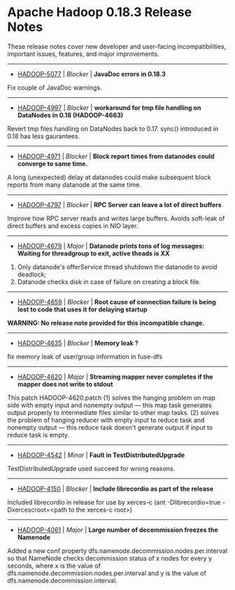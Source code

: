 
<!---
# Licensed to the Apache Software Foundation (ASF) under one
# or more contributor license agreements.  See the NOTICE file
# distributed with this work for additional information
# regarding copyright ownership.  The ASF licenses this file
# to you under the Apache License, Version 2.0 (the
# "License"); you may not use this file except in compliance
# with the License.  You may obtain a copy of the License at
#
#     http://www.apache.org/licenses/LICENSE-2.0
#
# Unless required by applicable law or agreed to in writing, software
# distributed under the License is distributed on an "AS IS" BASIS,
# WITHOUT WARRANTIES OR CONDITIONS OF ANY KIND, either express or implied.
# See the License for the specific language governing permissions and
# limitations under the License.
-->
# Apache Hadoop  0.18.3 Release Notes

These release notes cover new developer and user-facing incompatibilities, important issues, features, and major improvements.


---

* [HADOOP-5077](https://issues.apache.org/jira/browse/HADOOP-5077) | *Blocker* | **JavaDoc errors in 0.18.3**

Fix couple of JavaDoc warnings.


---

* [HADOOP-4997](https://issues.apache.org/jira/browse/HADOOP-4997) | *Blocker* | **workaround for tmp file handling on DataNodes in 0.18 (HADOOP-4663)**

Revert tmp files handling on DataNodes back to 0.17. sync() introduced in 0.18 has less gaurantees.


---

* [HADOOP-4971](https://issues.apache.org/jira/browse/HADOOP-4971) | *Blocker* | **Block report times from datanodes could converge to same time.**

A long (unexpected) delay at datanodes could make subsequent block reports from many datanode at the same time.


---

* [HADOOP-4797](https://issues.apache.org/jira/browse/HADOOP-4797) | *Blocker* | **RPC Server can leave a lot of direct buffers**

Improve how RPC server reads and writes large buffers. Avoids soft-leak of direct buffers and excess copies in NIO layer.


---

* [HADOOP-4679](https://issues.apache.org/jira/browse/HADOOP-4679) | *Major* | **Datanode prints tons of log messages: Waiting for threadgroup to exit, active theads is XX**

1. Only datanode's offerService thread shutdown the datanode to avoid deadlock;
2. Datanode checks disk in case of failure on creating a block file.


---

* [HADOOP-4659](https://issues.apache.org/jira/browse/HADOOP-4659) | *Blocker* | **Root cause of connection failure is being lost to code that uses it for delaying startup**

**WARNING: No release note provided for this incompatible change.**


---

* [HADOOP-4635](https://issues.apache.org/jira/browse/HADOOP-4635) | *Blocker* | **Memory leak ?**

fix memory leak of user/group information in fuse-dfs


---

* [HADOOP-4620](https://issues.apache.org/jira/browse/HADOOP-4620) | *Major* | **Streaming mapper never completes if the mapper does not write to stdout**

This patch HADOOP-4620.patch
(1) solves the hanging problem on map side with empty input and nonempty output — this map task generates output properly to intermediate files similar to other map tasks.
(2) solves the problem of hanging reducer with empty input to reduce task and nonempty output — this reduce task doesn't generate output if input to reduce task is empty.


---

* [HADOOP-4542](https://issues.apache.org/jira/browse/HADOOP-4542) | *Minor* | **Fault in TestDistributedUpgrade**

TestDistributedUpgrade used succeed for wrong reasons.


---

* [HADOOP-4150](https://issues.apache.org/jira/browse/HADOOP-4150) | *Blocker* | **Include librecordio as part of the release**

Included librecordio in release for use by xerces-c  (ant  -Dlibrecordio=true -Dxercescroot=\<path to the xerces-c root\>)


---

* [HADOOP-4061](https://issues.apache.org/jira/browse/HADOOP-4061) | *Major* | **Large number of decommission freezes the Namenode**

Added a new conf property dfs.namenode.decommission.nodes.per.interval so that NameNode checks decommission status of x nodes for every y seconds, where x is the value of dfs.namenode.decommission.nodes.per.interval and y is the value of dfs.namenode.decommission.interval.



